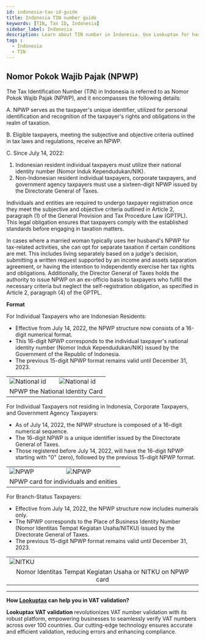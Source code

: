```yaml
---
id: indonesia-tax-id-guide
title: Indonesia TIN number guide
keywords: [TIN, Tax ID, Indonesia]
sidebar_label: Indonesia
description: Learn about TIN number in Indonesia. Use Lookuptax for hassle-free tax id validation in Indonesia and other 100+ countries
tags : 
  - Indonesia
  - TIN
---
```


## Nomor Pokok Wajib Pajak (NPWP)

The Tax Identification Number (TIN) in Indonesia is referred to as Nomor Pokok Wajib Pajak (NPWP), and it encompasses the following details:

A. NPWP serves as the taxpayer's unique identifier, utilized for personal identification and recognition of the taxpayer's rights and obligations in the realm of taxation.

B. Eligible taxpayers, meeting the subjective and objective criteria outlined in tax laws and regulations, receive an NPWP.

C. Since July 14, 2022:
1. Indonesian resident individual taxpayers must utilize their national identity number (Nomor Induk Kependudukan/NIK).
2. Non-Indonesian resident individual taxpayers, corporate taxpayers, and government agency taxpayers must use a sixteen-digit NPWP issued by the Directorate General of Taxes.


Individuals and entities are required to undergo taxpayer registration once they meet the subjective and objective criteria outlined in Article 2, paragraph (1) of the General Provision and Tax Procedure Law (GPTPL). This legal obligation ensures that taxpayers comply with the established standards before engaging in taxation matters.

In cases where a married woman typically uses her husband's NPWP for tax-related activities, she can opt for separate taxation if certain conditions are met. This includes living separately based on a judge's decision, submitting a written request supported by an income and assets separation agreement, or having the intention to independently exercise her tax rights and obligations. Additionally, the Director General of Taxes holds the authority to issue NPWP on an ex-officio basis to taxpayers who fulfill the necessary criteria but neglect the self-registration obligation, as specified in Article 2, paragraph (4) of the GPTPL. 


**Format**

For Individual Taxpayers who are Indonesian Residents:
- Effective from July 14, 2022, the NPWP structure now consists of a 16-digit numerical format.
- This 16-digit NPWP corresponds to the individual taxpayer's national identity number (Nomor Induk Kependudukan/NIK) issued by the Government of the Republic of Indonesia.
- The previous 15-digit NPWP format remains valid until December 31, 2023.

<table align="center" border="0px" border-color="#dedede"><tr><td>
  <img src="/docs/img/taxid/nik-front.PNG" alt="National id"/>
  </td><td>
  <img src="/docs/img/taxid/nik-back.PNG" alt="National id"/>
  </td></tr>
  <tr><td colspan="2" align="center">NPWP the National Identity Card</td></tr>
</table>

For Individual Taxpayers not residing in Indonesia, Corporate Taxpayers, and Government Agency Taxpayers:
- As of July 14, 2022, the NPWP structure is composed of a 16-digit numerical sequence.
- The 16-digit NPWP is a unique identifier issued by the Directorate General of Taxes.
- Those registered before July 14, 2022, will have the 16-digit NPWP starting with "0" (zero), followed by the previous 15-digit NPWP format.


<table align="center" border="0px" border-color="#dedede"><tr><td>
  <img src="/docs/img/taxid/npwp-front.PNG" alt="NPWP"/>
  </td><td>
  <img src="/docs/img/taxid/npwp-back.PNG" alt="NPWP"/>
  </td></tr>
  <tr><td  colspan="2" align="center">NPWP card for individuals and enities</td></tr>
</table>


For Branch-Status Taxpayers:
- Effective from July 14, 2022, the NPWP structure now includes numerals only.
- The NPWP corresponds to the Place of Business Identity Number (Nomor Identitas Tempat Kegiatan Usaha/NITKU) issued by the Directorate General of Taxes.
- The previous 15-digit NPWP format remains valid until December 31, 2023. 

<table align="center" border="0px" border-color="#dedede"><tr><td>
  <img src="/docs/img/taxid/nitku.PNG" alt="NITKU"/>
  </td></tr>
  <tr><td align="center">Nomor Identitas Tempat Kegiatan Usaha or NITKU on NPWP card</td></tr>
</table>

----
**How [Lookuptax](https://lookuptax.com/) can help you in VAT validation?**

**Lookuptax VAT validation** revolutionizes VAT number validation with its robust platform, empowering businesses to seamlessly verify VAT numbers across over 100 countries. Our cutting-edge technology ensures accurate and efficient validation, reducing errors and enhancing compliance.
